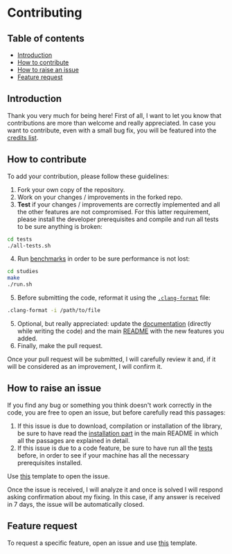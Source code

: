 # Contributing

## Table of contents

- [Introduction](#introduction)
- [How to contribute](#how-to-contribute)
- [How to raise an issue](#how-to-raise-an-issue)
- [Feature request](#feature-request)

## Introduction

Thank you very much for being here! First of all, I want to let you know that contributions are more than welcome and really appreciated. In case you want to contribute, even with a small bug fix, you will be featured into the [credits list](https://github.com/JustWhit3/ptc-print#:~:text=Gianluca%20Bianco-,Other%20contributors,-Empty%20for%20the).

## How to contribute

To add your contribution, please follow these guidelines:

1) Fork your own copy of the repository.
2) Work on your changes / improvements in the forked repo.
3) **Test** if your changes / improvements are correctly implemented and all the other features are not compromised. For this latter requirement, please install the developer prerequisites and compile and run all tests to be sure anything is broken:

```bash
cd tests
./all-tests.sh
```

4) Run [benchmarks](https://github.com/JustWhit3/ptc-print#install-and-use:~:text=helgrind%20./bin/system_tests-,Comparison%20with%20other%20libraries,-Empty%20for%20the) in order to be sure performance is not lost:

```bash
cd studies
make
./run.sh
```

5) Before submitting the code, reformat it using the [`.clang-format`](https://github.com/JustWhit3/ptc-print/blob/main/.clang-format.md) file:

```bash
.clang-format -i /path/to/file
```

5) Optional, but really appreciated: update the [documentation](https://justwhit3.github.io/ptc-print/) (directly while writing the code) and the main [README](https://github.com/JustWhit3/ptc-print/blob/main/README.md) with the new features you added.
7) Finally, make the pull request.

Once your pull request will be submitted, I will carefully review it and, if it will be considered as an improvement, I will confirm it.

## How to raise an issue

If you find any bug or something you think doesn't work correctly in the code, you are free to open an issue, but before carefully read this passages:

1) If this issue is due to download, compilation or installation of the library, be sure to have read the [installation part](https://github.com/JustWhit3/ptc-print#install-and-use:~:text=setFlush(%20true%20)%3B-,Install%20and%20use,-Steps%3A) in the main README in which all the passages are explained in detail.
2) If this issue is due to a code feature, be sure to have run all the [tests](https://github.com/JustWhit3/ptc-print#install-and-use:~:text=cpp%0A./a.out-,Tests,-Different%20tests%20are) before, in order to see if your machine has all the necessary prerequisites installed.

Use [this](https://github.com/JustWhit3/ptc-print/blob/main/.github/ISSUE_TEMPLATE/bug_report.md) template to open the issue.

Once the issue is received, I will analyze it and once is solved I will respond asking confirmation about my fixing. In this case, if any answer is received in 7 days, the issue will be automatically closed.

## Feature request

To request a specific feature, open an issue and use [this](https://github.com/JustWhit3/ptc-print/blob/main/.github/ISSUE_TEMPLATE/feature_request.md) template.
